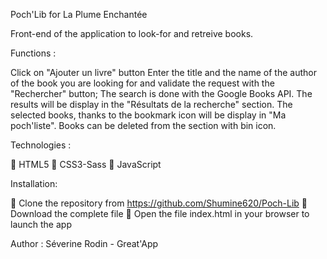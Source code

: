 Poch'Lib for La Plume Enchantée

Front-end of the application to look-for and retreive books.

Functions :

Click on "Ajouter un livre" button
Enter the title and the name of the author of the book you are looking for and validate the request with the "Rechercher" button;
The search is done with the Google Books API.
The results will be display in the "Résultats de la recherche" section.
The selected books, thanks to the bookmark icon will be display in "Ma poch'liste".
Books can be deleted from the section with bin icon.

Technologies : 

	HTML5
	CSS3-Sass
	JavaScript

Installation:

	Clone the repository from https://github.com/Shumine620/Poch-Lib
	Download the complete file
	Open the file index.html in your browser to launch the app

Author : Séverine Rodin - Great'App
